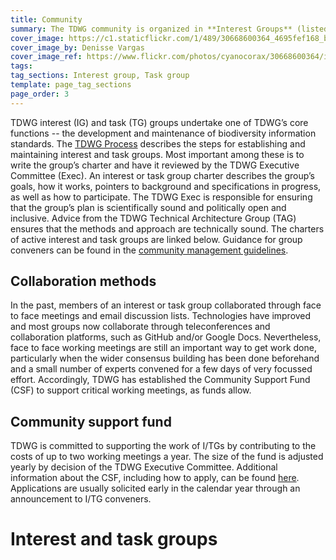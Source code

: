 ```yaml
---
title: Community
summary: The TDWG community is organized in **Interest Groups** (listed below). These can have dedicated **Task Groups** to work on a standard or recommendation (listed on Interest Group pages). Ratified standards are maintained by **Standard Maintenance Groups** (listed on [standard pages]({filename}/pages/standards/index.md)).
cover_image: https://c1.staticflickr.com/1/489/30668600364_4695fef168_b.jpg
cover_image_by: Denisse Vargas
cover_image_ref: https://www.flickr.com/photos/cyanocorax/30668600364/in/pool-tdwg16/
tags: 
tag_sections: Interest group, Task group
template: page_tag_sections
page_order: 3
---
```


TDWG interest (IG) and task (TG) groups undertake one of TDWG’s core functions -- the  development and maintenance of biodiversity information standards. The [TDWG Process]({filename}/about/process/index.md) describes the steps for establishing and maintaining interest and task groups. Most important among these is to write the group’s charter and have it reviewed by the TDWG Executive Committee (Exec).  An interest or task group charter describes the group’s goals, how it works, pointers to background and specifications in progress, as well as how to participate. The TDWG Exec is responsible for ensuring that the group’s plan is scientifically sound and politically open and inclusive. Advice from the TDWG Technical Architecture Group (TAG) ensures that the methods and approach are technically sound. The charters of active interest and task groups are linked below.  Guidance for group conveners can be found in the [community management guidelines]({filename}./management/index.md).  

## Collaboration methods

In the past, members of an interest or task group collaborated through face to face meetings and email discussion lists. Technologies have improved and most groups now collaborate through teleconferences and collaboration platforms, such as GitHub and/or Google Docs. Nevertheless, face to face working meetings are still an important way to get work done, particularly when the wider consensus building has been done beforehand and a small number of experts convened for a few days of very focussed effort. Accordingly, TDWG has established the Community Support Fund (CSF) to support critical working meetings, as funds allow.

## Community support fund

TDWG is committed to supporting the work of I/TGs by contributing to the costs of up to two working meetings a year. The size of the fund is adjusted yearly by decision of the TDWG Executive Committee. Additional information about the CSF, including how to apply, can be found  [here]({filename}./support/index.md). Applications are usually solicited early in the calendar year through an announcement to I/TG conveners.

# Interest and task groups

